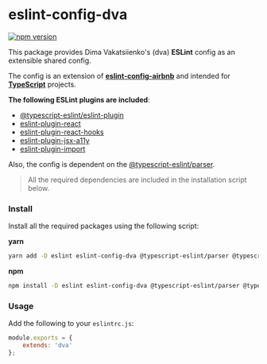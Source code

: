 # eslint-config-dva

[![npm version](https://badge.fury.io/js/eslint-config-dva.svg)](https://badge.fury.io/js/eslint-config-dva)

This package provides Dima Vakatsiienko's (dva) **ESLint** config as an extensible shared config.

The config is an extension of **[eslint-config-airbnb](https://github.com/airbnb/javascript/tree/master/packages/eslint-config-airbnb)** and intended for **[TypeScript](https://www.typescriptlang.org/)** projects.

**The following ESLint plugins are included**:

-   [@typescript-eslint/eslint-plugin](https://github.com/typescript-eslint/typescript-eslint/tree/master/packages/eslint-plugin)
-   [eslint-plugin-react](https://github.com/yannickcr/eslint-plugin-react/tree/master/docs/rules)
-   [eslint-plugin-react-hooks](https://github.com/facebook/react/tree/master/packages/eslint-plugin-react-hooks)
-   [eslint-plugin-jsx-a11y](https://github.com/jsx-eslint/eslint-plugin-jsx-a11y)
-   [eslint-plugin-import](https://github.com/benmosher/eslint-plugin-import)

Also, the config is dependent on the [@typescript-eslint/parser](https://github.com/typescript-eslint/typescript-eslint/tree/master/packages/parser).

> All the required dependencies are included in the installation script below.

### Install

Install all the required packages using the following script:

**yarn**

```sh
yarn add -D eslint eslint-config-dva @typescript-eslint/parser @typescript-eslint/eslint-plugin eslint-config-airbnb eslint-plugin-react eslint-plugin-react-hooks eslint-plugin-jsx-a11y eslint-plugin-import
```

**npm**

```sh
npm install -D eslint eslint-config-dva @typescript-eslint/parser @typescript-eslint/eslint-plugin eslint-config-airbnb eslint-plugin-react eslint-plugin-react-hooks eslint-plugin-jsx-a11y eslint-plugin-import
```

### Usage

Add the following to your `eslintrc.js`:

```js
module.exports = {
    extends: 'dva'
};
```
